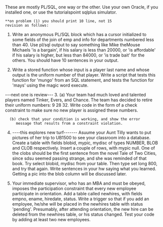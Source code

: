    These are mostly PL/SQL, one way or the other.  Use your own Oracle,
   if you installed one, or use the tutorialspoint sqlplus simulator.

	**on problem (1) you should print 10 line, not 15
	revision as follows:


   1. Write an anonymous PL/SQL block which has a cursor initialized
     to some fields of the join of emp and info for departments numbered
     less than 40.  Use pl/sql output to say something like Mike theMouse
     Michaels 'is a bargain', if his salary is less than 20000, or 'is
     affordable' if his salary is higher, but less than 84000, or
     'is trade bait' for the others.  You should have 10 sentences in
     your output.

   2. Write a stored function whose input is a player last name and whose
      output is the uniform number of that player.   Write a script that
      tests this function for 'mungo' from an SQL statement, and tests the
      function for 'mays' using the magic word execute.

   ---next one is review---
   3. (a) Your team had much loved and talented players named
         Tinker, Evers, and Chance.   The team has decided to retire
         their uniform numbers: 9 28 32.   Write code in the form of a
         check constraint to make sure no new player is assigned these
         numbers.

      (b) check that your condition is working, and show the error
         message that results from a constraint violation.

   4. ----this explores new turf-------
     Asuume your Aunt Tilly wants to put pictures of her trip to UB1500 to
     see your classroom into a database.  Create a table with fields blobid,
     mypic, mydisc of types NUMBER, BLOB and CLOB respectively.  Insert a
     couple of rows, with mypic null.  One of the clobs should be the first
     sentence from the novel Tale of Two Cities, since sdsu seemed
     passing strange, and she was reminded of that book.  Try
     select  blobid, mydisc from your table.  Then type
     set long 800, and try that again.  Write sentences in your hw saying
     what you learned.  Getting a pic into the blob column will be discussed
     later.

   5. Your immediate supervisor, who has an MBA and must be obeyed, imposes
       the participation constraint that every new employee participate in
       orientation. Add a table called newhires, with fields empno, ename,
       hiredate, status. Write a trigger so that if you add an employee, he/she will
       be placed in the newhires table with status 'pending'.  Presumably,
       after attending orientation, the new hire can be deleted from the
       newhires table, or his status changed.
       Test your code by adding at least two new employees.

